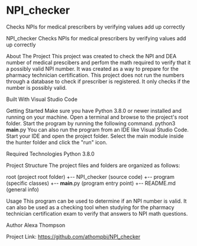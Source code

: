 # NPI_checker
Checks NPIs for medical prescribers by verifying values add up correctly


NPI_checker
Checks NPIs for medical prescribers by verifying values add up correctly


About The Project
This project was created to check the NPI and DEA number of medical prescibers and perfom the math required to verify that it a possibly valid NPI number.
It was created as a way to prepare for the pharmacy technician certification. This project does not run the numbers through a database to check if 
prescriber is registered. It only checks if the number is possibly valid. 


Built With
Visual Studio Code


Getting Started
Make sure you have Python 3.8.0 or newer installed and running on your machine. Open a terminal and browse to the project's root folder. Start the program by running the following command.
python3 __main__.py 
You can also run the program from an IDE like Visual Studio Code. Start your IDE and open the project folder. Select the main module inside the hunter folder and click the "run" icon.


Required Technologies
Python 3.8.0


Project Structure
The project files and folders are organized as follows:

root                    (project root folder)
+-- NPI_checker         (source code)
  +-- program           (specific classes)
  +-- __main__.py       (program entry point)
  +-- README.md         (general info)


Usage
This program can be used to determine if an NPI number is valid. It can also be used as a checking tool when studying for the pharmacy technician certification exam to verify that answers to NPI math questions. 


Author
Alexa Thompson 


Project Link: https://github.com/athompbi/NPI_checker


